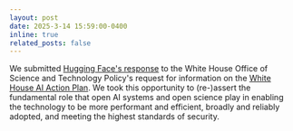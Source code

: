 ```yaml
---
layout: post
date: 2025-3-14 15:59:00-0400
inline: true
related_posts: false
---
```


We submitted [Hugging Face's response](https://huggingface.co/blog/ai-action-wh-2025) to the White House Office of Science and Technology Policy's request for information on the [White House AI Action Plan](https://www.whitehouse.gov/briefings-statements/2025/02/public-comment-invited-on-artificial-intelligence-action-plan/). We took this opportunity to (re-)assert the fundamental role that open AI systems and open science play in enabling the technology to be more performant and efficient, broadly and reliably adopted, and meeting the highest standards of security.